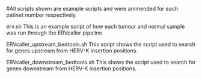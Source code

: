 #All scripts shown are example scripts and were ammended for each patinet number respectively.

erv.sh
This is an example script of how each tumour and normal sample was run through the ERVcaller pipeline

ERVcaller_upstream_bedtools.sh
This script shows the script used to search for genes upstream from HERV-K insertion positions.

ERVcaller_downstream_bedtools.sh
This shows the script used to search for genes downstream from HERV-K insertion positions. 
